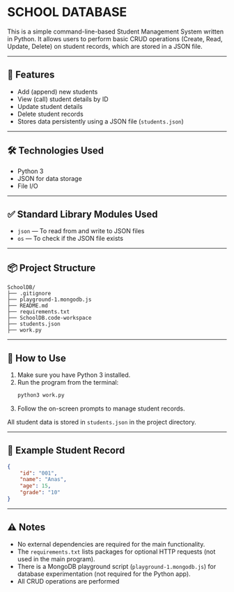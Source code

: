 # **SCHOOL DATABASE**

This is a simple command-line-based Student Management System written in Python. It allows users to perform basic CRUD operations (Create, Read, Update, Delete) on student records, which are stored in a JSON file.

---

## 📁 Features

- Add (append) new students
- View (call) student details by ID
- Update student details
- Delete student records
- Stores data persistently using a JSON file (`students.json`)

---

## 🛠️ Technologies Used

- Python 3
- JSON for data storage
- File I/O

---

## ✅ Standard Library Modules Used

- `json` — To read from and write to JSON files
- `os` — To check if the JSON file exists

---

## 📦 Project Structure

```
SchoolDB/
├── .gitignore
├── playground-1.mongodb.js
├── README.md
├── requirements.txt
├── SchoolDB.code-workspace
├── students.json
├── work.py
```

---

## 🚀 How to Use

1. Make sure you have Python 3 installed.
2. Run the program from the terminal:
   ```sh
   python3 work.py
   ```
3. Follow the on-screen prompts to manage student records.

All student data is stored in `students.json` in the project directory.

---

## 📝 Example Student Record

```json
{
    "id": "001",
    "name": "Anas",
    "age": 15,
    "grade": "10"
}
```

---

## ⚠️ Notes

- No external dependencies are required for the main functionality.
- The `requirements.txt` lists packages for optional HTTP requests (not used in the main program).
- There is a MongoDB playground script (`playground-1.mongodb.js`) for database experimentation (not required for the Python app).
- All CRUD operations are performed
